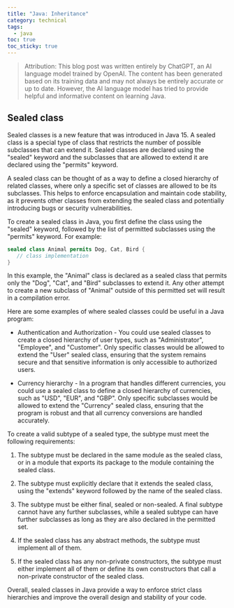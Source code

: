 ```yaml
---
title: "Java: Inheritance"
category: technical
tags:
  - java
toc: true
toc_sticky: true
---
```


> Attribution: This blog post was written entirely by ChatGPT, an AI language model trained by OpenAI. The content has been generated based on its training data and may not always be entirely accurate or up to date. However, the AI language model has tried to provide helpful and informative content on learning Java.

## Sealed class
Sealed classes is a new feature that was introduced in Java 15. A sealed class is a special type of class that restricts the number of possible subclasses that can extend it. Sealed classes are declared using the "sealed" keyword and the subclasses that are allowed to extend it are declared using the "permits" keyword.

A sealed class can be thought of as a way to define a closed hierarchy of related classes, where only a specific set of classes are allowed to be its subclasses. This helps to enforce encapsulation and maintain code stability, as it prevents other classes from extending the sealed class and potentially introducing bugs or security vulnerabilities.

To create a sealed class in Java, you first define the class using the "sealed" keyword, followed by the list of permitted subclasses using the "permits" keyword. For example:

```Java
sealed class Animal permits Dog, Cat, Bird {
   // class implementation
}
```

In this example, the "Animal" class is declared as a sealed class that permits only the "Dog", "Cat", and "Bird" subclasses to extend it. Any other attempt to create a new subclass of "Animal" outside of this permitted set will result in a compilation error.

Here are some examples of where sealed classes could be useful in a Java program:

* Authentication and Authorization - You could use sealed classes to create a closed hierarchy of user types, such as "Administrator", "Employee", and "Customer". Only specific classes would be allowed to extend the "User" sealed class, ensuring that the system remains secure and that sensitive information is only accessible to authorized users.

* Currency hierarchy - In a program that handles different currencies, you could use a sealed class to define a closed hierarchy of currencies, such as "USD", "EUR", and "GBP". Only specific subclasses would be allowed to extend the "Currency" sealed class, ensuring that the program is robust and that all currency conversions are handled accurately.

To create a valid subtype of a sealed type, the subtype must meet the following requirements:

1. The subtype must be declared in the same module as the sealed class, or in a module that exports its package to the module containing the sealed class.

2. The subtype must explicitly declare that it extends the sealed class, using the "extends" keyword followed by the name of the sealed class.

3. The subtype must be either final, sealed or non-sealed. A final subtype cannot have any further subclasses, while a sealed subtype can have further subclasses as long as they are also declared in the permitted set.

4. If the sealed class has any abstract methods, the subtype must implement all of them.

5. If the sealed class has any non-private constructors, the subtype must either implement all of them or define its own constructors that call a non-private constructor of the sealed class.

Overall, sealed classes in Java provide a way to enforce strict class hierarchies and improve the overall design and stability of your code.